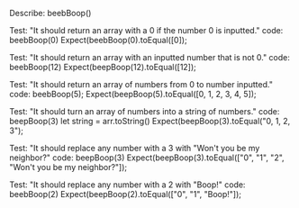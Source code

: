 Describe: beebBoop()

Test: "It should return an array with a 0 if the number 0 is inputted."
code: beebBoop(0)
Expect(beebBoop(0).toEqual([0]);

Test: "It should return an array with an inputted number that is not 0."
code: beebBoop(12)
Expect(beepBoop(12).toEqual([12]);

Test: "It should return an array of numbers from 0 to number inputted."
code: beebBoop(5);
Expect(beepBoop(5).toEqual([0, 1, 2, 3, 4, 5]);

Test: "It should turn an array of numbers into a string of numbers."
code:
beepBoop(3)
let string = arr.toString()
Expect(beepBoop(3).toEqual("0, 1, 2, 3");

Test: "It should replace any number with a 3 with "Won't you be my neighbor?"
code: beepBoop(3)
Expect(beepBoop(3).toEqual(["0", "1", "2", "Won't you be my neighbor?"]);

Test: "It should replace any number with a 2 with "Boop!"
code: beebBoop(2)
Expect(beepBoop(2).toEqual(["0", "1", "Boop!"]);

